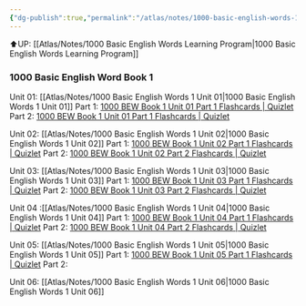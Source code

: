 ```yaml
---
{"dg-publish":true,"permalink":"/atlas/notes/1000-basic-english-words-1/","tags":["BEW","Tuition/English"]}
---
```


⬆️UP: [[Atlas/Notes/1000 Basic English Words Learning Program\|1000 Basic English Words Learning Program]]

### 1000 Basic English Word Book 1
Unit 01: [[Atlas/Notes/1000 Basic English Words 1 Unit 01\|1000 Basic English Words 1 Unit 01]]
Part 1: [1000 BEW Book 1 Unit 01 Part 1 Flashcards | Quizlet](https://quizlet.com/918591106/1000-bew-book-1-unit-01-part-1-flash-cards/?i=1vbzw5&x=1qqt)
Part 2: [1000 BEW Book 1 Unit 01 Part 1 Flashcards | Quizlet](https://quizlet.com/918591106/1000-bew-book-1-unit-01-part-1-flash-cards/?i=1vbzw5&x=1jqt)

Unit 02: [[Atlas/Notes/1000 Basic English Words 1 Unit 02\|1000 Basic English Words 1 Unit 02]]
Part 1: [1000 BEW Book 1 Unit 02 Part 1 Flashcards | Quizlet](https://quizlet.com/922283354/1000-bew-book-1-unit-02-part-1-flash-cards/?i=1vbzw5&x=1qqt)
Part 2: [1000 BEW Book 1 Unit 02 Part 2 Flashcards | Quizlet](https://quizlet.com/922284254/1000-bew-book-1-unit-02-part-2-flash-cards/?i=1vbzw5&x=1jqt)

Unit 03: [[Atlas/Notes/1000 Basic English Words 1 Unit 03\|1000 Basic English Words 1 Unit 03]]
Part 1: [1000 BEW Book 1 Unit 03 Part 1 Flashcards | Quizlet](https://quizlet.com/my/926824754/1000-bew-book-1-unit-03-part-1-flash-cards/?i=1vbzw5&x=1qqt)
Part 2: [1000 BEW Book 1 Unit 03 Part 2 Flashcards | Quizlet](https://quizlet.com/my/926824949/1000-bew-book-1-unit-03-part-2-flash-cards/?i=1vbzw5&x=1jqt)

Unit 04 :[[Atlas/Notes/1000 Basic English Words 1 Unit 04\|1000 Basic English Words 1 Unit 04]]
Part 1: [1000 BEW Book 1 Unit 04 Part 1 Flashcards | Quizlet](https://quizlet.com/my/926825271/1000-bew-book-1-unit-04-part-1-flash-cards/?i=1vbzw5&x=1jqt)
Part 2: [1000 BEW Book 1 Unit 04 Part 2 Flashcards | Quizlet](https://quizlet.com/my/926825397/1000-bew-book-1-unit-04-part-2-flash-cards/?i=1vbzw5&x=1jqt)

Unit 05: [[Atlas/Notes/1000 Basic English Words 1 Unit 05\|1000 Basic English Words 1 Unit 05]]
Part 1: [1000 BEW Book 1 Unit 05 Part 1 Flashcards | Quizlet](https://quizlet.com/my/926825663/1000-bew-book-1-unit-05-part-1-flash-cards/?i=1vbzw5&x=1jqt)
Part 2:

Unit 06: [[Atlas/Notes/1000 Basic English Words 1 Unit 06\|1000 Basic English Words 1 Unit 06]]